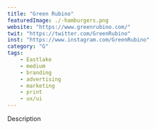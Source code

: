 ```yaml
---
title: "Green Rubino"
featuredImage: ./-hamburgers.png
website: "https://www.greenrubino.com/"
twit: "https://twitter.com/GreenRubino"
inst: "https://www.instagram.com/GreenRubino"
category: "G"
tags:
    - Eastlake
    - medium
    - branding
    - advertising
    - marketing
    - print
    - ux/ui
---
```


Description
